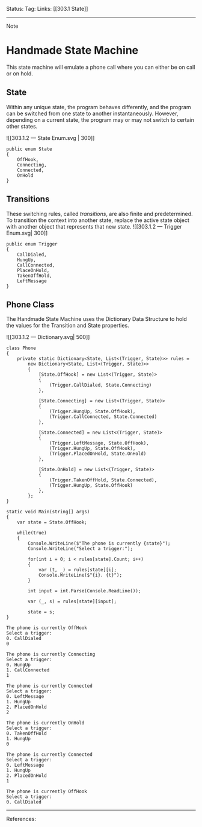 Status: 
Tag:
Links: [[303.1 State]]

---
> [!note] 
>  # Handmade State Machine

This state machine will emulate a phone call where you can either be on call or on hold.

## State

Within any unique state, the program behaves differently, and the program can be switched from one state to another instantaneously. However, depending on a current state, the program may or may not switch to certain other states.

![[303.1.2 — State Enum.svg | 300]]

``` run-csharp
public enum State
{
	OffHook,
	Connecting, 
	Connected,
	OnHold
}
```

## Transitions

These switching rules, called _transitions_, are also finite and predetermined. To transition the context into another state, replace the active state object with another object that represents that new state.
![[303.1.2 — Trigger Enum.svg| 300]]

``` run-csharp
public enum Trigger
{
	CallDialed,
	HungUp,
	CallConnected,
	PlaceOnHold,
	TakenOffHold,
	LeftMessage
}
```

## Phone Class

The Handmade State Machine uses the Dictionary Data Structure to hold the values for the Transition and State properties.

![[303.1.2 — Dictionary.svg| 500]]

```run-csharp
class Phone
{
	private static Dictionary<State, List<(Trigger, State)>> rules = 
		new Dictionary<State, List<(Trigger, State)>>
		{
			[State.OffHook] = new List<(Trigger, State)>
			{
				(Trigger.CallDialed, State.Connecting)
			},
			
			[State.Connecting] = new List<(Trigger, State)>
			{
				(Trigger.HungUp, State.OffHook),
				(Trigger.CallConnected, State.Connected)
			},
			
			[State.Connected] = new List<(Trigger, State)>
			{
				(Trigger.LeftMessage, State.OffHook),
				(Trigger.HungUp, State.OffHook),
				(Trigger.PlacedOnHold, State.OnHold)
			},
			
			[State.OnHold] = new List<(Trigger, State)>
			{
				(Trigger.TakenOffHold, State.Connected),
				(Trigger.HungUp, State.OffHook)
			},
		};
}
```

``` run-csharp
static void Main(string[] args)
{
	var state = State.OffHook;
	
	while(true)
	{
		Console.WriteLine($"The phone is currently {state}");
		Console.WriteLine("Select a trigger:");
		
		for(int i = 0; i < rules[state].Count; i++)
		{
			var (t, _) = rules[state][i];
			Console.WriteLine($"{i}. {t}");
		}
		
		int input = int.Parse(Console.ReadLine());
		
		var (_, s) = rules[state][input];
		
		state = s;
}
```

``` run-csharp
The phone is currently OffHook
Select a trigger:
0. CallDialed
0

The phone is currently Connecting
Select a trigger:
0. HungUp
1. CallConnected
1

The phone is currently Connected
Select a trigger:
0. LeftMessage
1. HungUp
2. PlacedOnHold
2

The phone is currently OnHold
Select a trigger:
0. TakenOffHold
1. HungUp
0

The phone is currently Connected
Select a trigger:
0. LeftMessage
1. HungUp
2. PlacedOnHold
1

The phone is currently OffHook
Select a trigger:
0. CallDialed
```

---
References: